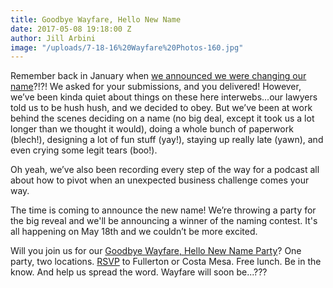 ```yaml
---
title: Goodbye Wayfare, Hello New Name
date: 2017-05-08 19:18:00 Z
author: Jill Arbini
image: "/uploads/7-18-16%20Wayfare%20Photos-160.jpg"
---
```


Remember back in January when [we announced we were changing our name](https://wayfare.io/stories/2017/01/18/say-goodbye-to-wayfare/)?!?! We asked for your submissions, and you delivered! However, we’ve been kinda quiet about things on these here interwebs...our lawyers told us to be hush hush, and we decided to obey. But we’ve been at work behind the scenes deciding on a name (no big deal, except it took us a lot longer than we thought it would), doing a whole bunch of paperwork (blech!), designing a lot of fun stuff (yay!), staying up really late (yawn), and even crying some legit tears (boo!). 

Oh yeah, we’ve also been recording every step of the way for a podcast all about how to pivot when an unexpected business challenge comes your way. 

The time is coming to announce the new name! We’re throwing a party for the big reveal and we'll be announcing a winner of the naming contest. It's all happening on May 18th and we couldn’t be more excited. 

Will you join us for our [Goodbye Wayfare, Hello New Name Party](https://wayfare.io/goodbyehelloparty/)? One party, two locations. [RSVP](https://wayfare.io/goodbyehelloparty/) to Fullerton or Costa Mesa. Free lunch. Be in the know. And help us spread the word. Wayfare will soon be...???
